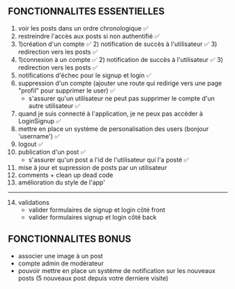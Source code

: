 ## FONCTIONNALITES ESSENTIELLES

1. voir les posts dans un ordre chronologique ✅
2. restreindre l'accès aux posts si non authentifié ✅
3. 1)création d'un compte ✅ 2) notification de succès à l'utilisateur ✅ 3) redirection vers les posts ✅
4. 1)connexion à un compte ✅ 2) notification de succès à l'utilisateur ✅ 3) redirection vers les posts ✅
5. notifications d'échec pour le signup et login ✅
6. suppression d'un compte (ajouter une route qui redirige vers une page "profil" pour supprimer le user) ✅
   - s'assurer qu'un utilisateur ne peut pas supprimer le compte d'un autre utilisateur ✅
7. quand je suis connecté à l'application, je ne peux pas accéder à LoginSignup ✅
8. mettre en place un système de personalisation des users (bonjour 'username') ✅
9. logout ✅
10. publication d'un post ✅
    - s'assurer qu'un post a l'id de l'utilisateur qui l'a posté ✅
11. mise à jour et supression de posts par un utilisateur
12. comments + clean up dead code
13. amélioration du style de l'app'

---

14. validations
    - valider formulaires de signup et login côté front
    - valider formulaires signup et login côté back

## FONCTIONNALITES BONUS

- associer une image à un post
- compte admin de modérateur
- pouvoir mettre en place un système de notification sur les nouveaux posts (5 nouveaux post depuis votre derniere visite)
